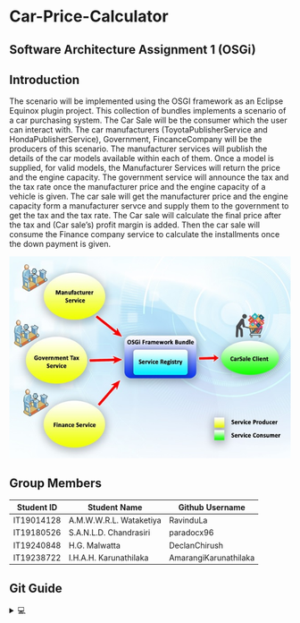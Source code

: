 ﻿# Car-Price-Calculator
 
 ## Software Architecture Assignment 1 (OSGi)
 
 ## Introduction
 
 The scenario will be implemented using the OSGI framework as an Eclipse Equinox plugin project. This collection of bundles implements a scenario of a car purchasing system. The Car Sale will be the consumer which the user can interact with. The car manufacturers (ToyotaPublisherService and HondaPublisherService), Government, FincanceCompany will be the producers of this scenario. The manufacturer services will publish the details of the car models available within each of them. Once a model is supplied, for valid models, the Manufacturer Services will return the price and the engine capacity. The government service will announce the tax and the tax rate once the manufacturer price and the engine capacity of a vehicle is given.
The car sale will get the manufacturer price and the engine capacity form a manufacturer servce and supply them to the government to get the tax and the tax rate. The Car sale will calculate the final price after the tax and (Car sale’s) profit margin is added. Then the car sale will consume the Finance company service to calculate the installments once the down payment is given.

![High level architecture diagram of the system](https://github.com/paradocx96/Car-Price-Calculator/blob/main/Diagram/Diagram.jpg "High level architecture diagram of the system")

## Group Members  

| Student ID | Student Name            | Github Username       |
|------------|-------------------------|-----------------------|
| IT19014128 | A.M.W.W.R.L. Wataketiya | RavinduLa             |
| IT19180526 | S.A.N.L.D. Chandrasiri  | paradocx96            |
| IT19240848 | H.G. Malwatta           | DeclanChirush         |
| IT19238722 | I.H.A.H. Karunathilaka  | AmarangiKarunathilaka |  

 ## Git Guide  
<details> 
  <summary>💻</summary>
  
 ### > First Time
 git init  
 git checkout -b StudentName  
 git add .  
 git commit -m "Initial commit"  
 git branch -M StudentName  
 git remote add origin https://github.com/paradocx96/Car-Price-Calculator.git  
 git push -u origin StudentName  
 
 ### > After Time  
 git add .  
 git commit -m "After commit"  
 git branch -M StudentName  
 git push -u origin StudentName  
</details> 

